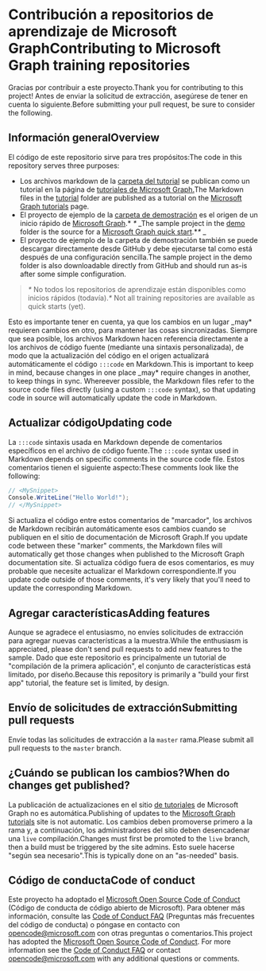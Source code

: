 # <a name="contributing-to-microsoft-graph-training-repositories"></a><span data-ttu-id="9478d-101">Contribución a repositorios de aprendizaje de Microsoft Graph</span><span class="sxs-lookup"><span data-stu-id="9478d-101">Contributing to Microsoft Graph training repositories</span></span>

<span data-ttu-id="9478d-102">Gracias por contribuir a este proyecto.</span><span class="sxs-lookup"><span data-stu-id="9478d-102">Thank you for contributing to this project!</span></span> <span data-ttu-id="9478d-103">Antes de enviar la solicitud de extracción, asegúrese de tener en cuenta lo siguiente.</span><span class="sxs-lookup"><span data-stu-id="9478d-103">Before submitting your pull request, be sure to consider the following.</span></span>

## <a name="overview"></a><span data-ttu-id="9478d-104">Información general</span><span class="sxs-lookup"><span data-stu-id="9478d-104">Overview</span></span>

<span data-ttu-id="9478d-105">El código de este repositorio sirve para tres propósitos:</span><span class="sxs-lookup"><span data-stu-id="9478d-105">The code in this repository serves three purposes:</span></span>

- <span data-ttu-id="9478d-106">Los archivos markdown de la [carpeta del tutorial](/tutorial) se publican como un tutorial en la página de [tutoriales de Microsoft Graph.](https://docs.microsoft.com/graph/tutorials)</span><span class="sxs-lookup"><span data-stu-id="9478d-106">The Markdown files in the [tutorial](/tutorial) folder are published as a tutorial on the [Microsoft Graph tutorials](https://docs.microsoft.com/graph/tutorials) page.</span></span>
- <span data-ttu-id="9478d-107">El proyecto de ejemplo de la [carpeta de demostración](/demo) es el origen de un inicio rápido de [Microsoft Graph](https://developer.microsoft.com/graph/quick-start).\* *\** _</span><span class="sxs-lookup"><span data-stu-id="9478d-107">The sample project in the [demo](/demo) folder is the source for a [Microsoft Graph quick start](https://developer.microsoft.com/graph/quick-start).\**\** _</span></span>
- <span data-ttu-id="9478d-108">El proyecto de ejemplo de la carpeta de demostración también se puede descargar directamente desde GitHub y debe ejecutarse tal como está después de una configuración sencilla.</span><span class="sxs-lookup"><span data-stu-id="9478d-108">The sample project in the demo folder is also downloadable directly from GitHub and should run as-is after some simple configuration.</span></span>

> <span data-ttu-id="9478d-109">_*\**_ No todos los repositorios de aprendizaje están disponibles como inicios rápidos (todavía).</span><span class="sxs-lookup"><span data-stu-id="9478d-109">_*\**_ Not all training repositories are available as quick starts (yet).</span></span>

<span data-ttu-id="9478d-110">Esto es importante tener en cuenta, ya que los cambios en un lugar _may\* requieren cambios en otro, para mantener las cosas sincronizadas. Siempre que sea posible, los archivos Markdown hacen referencia directamente a los archivos de código fuente (mediante una sintaxis personalizada), de modo que la actualización del código en el origen actualizará automáticamente el código `:::code` en Markdown.</span><span class="sxs-lookup"><span data-stu-id="9478d-110">This is important to keep in mind, because changes in one place _may\* require changes in another, to keep things in sync. Whereever possible, the Markdown files refer to the source code files directly (using a custom `:::code` syntax), so that updating code in source will automatically update the code in Markdown.</span></span>

## <a name="updating-code"></a><span data-ttu-id="9478d-111">Actualizar código</span><span class="sxs-lookup"><span data-stu-id="9478d-111">Updating code</span></span>

<span data-ttu-id="9478d-112">La `:::code` sintaxis usada en Markdown depende de comentarios específicos en el archivo de código fuente.</span><span class="sxs-lookup"><span data-stu-id="9478d-112">The `:::code` syntax used in Markdown depends on specific comments in the source code file.</span></span> <span data-ttu-id="9478d-113">Estos comentarios tienen el siguiente aspecto:</span><span class="sxs-lookup"><span data-stu-id="9478d-113">These comments look like the following:</span></span>

```csharp
// <MySnippet>
Console.WriteLine("Hello World!");
// </MySnippet>
```

<span data-ttu-id="9478d-114">Si actualiza el código entre estos comentarios de "marcador", los archivos de Markdown recibirán automáticamente esos cambios cuando se publiquen en el sitio de documentación de Microsoft Graph.</span><span class="sxs-lookup"><span data-stu-id="9478d-114">If you update code between these "marker" comments, the Markdown files will automatically get those changes when published to the Microsoft Graph documentation site.</span></span> <span data-ttu-id="9478d-115">Si actualiza código fuera de esos comentarios, es muy probable que necesite actualizar el Markdown correspondiente.</span><span class="sxs-lookup"><span data-stu-id="9478d-115">If you update code outside of those comments, it's very likely that you'll need to update the corresponding Markdown.</span></span>

## <a name="adding-features"></a><span data-ttu-id="9478d-116">Agregar características</span><span class="sxs-lookup"><span data-stu-id="9478d-116">Adding features</span></span>

<span data-ttu-id="9478d-117">Aunque se agradece el entusiasmo, no envíes solicitudes de extracción para agregar nuevas características a la muestra.</span><span class="sxs-lookup"><span data-stu-id="9478d-117">While the enthusiasm is appreciated, please don't send pull requests to add new features to the sample.</span></span> <span data-ttu-id="9478d-118">Dado que este repositorio es principalmente un tutorial de "compilación de la primera aplicación", el conjunto de características está limitado, por diseño.</span><span class="sxs-lookup"><span data-stu-id="9478d-118">Because this repository is primarily a "build your first app" tutorial, the feature set is limited, by design.</span></span>

## <a name="submitting-pull-requests"></a><span data-ttu-id="9478d-119">Envío de solicitudes de extracción</span><span class="sxs-lookup"><span data-stu-id="9478d-119">Submitting pull requests</span></span>

<span data-ttu-id="9478d-120">Envíe todas las solicitudes de extracción a la `master` rama.</span><span class="sxs-lookup"><span data-stu-id="9478d-120">Please submit all pull requests to the `master` branch.</span></span>

## <a name="when-do-changes-get-published"></a><span data-ttu-id="9478d-121">¿Cuándo se publican los cambios?</span><span class="sxs-lookup"><span data-stu-id="9478d-121">When do changes get published?</span></span>

<span data-ttu-id="9478d-122">La publicación de actualizaciones en el sitio [de tutoriales](https://docs.microsoft.com/graph/tutorials) de Microsoft Graph no es automática.</span><span class="sxs-lookup"><span data-stu-id="9478d-122">Publishing of updates to the [Microsoft Graph tutorials](https://docs.microsoft.com/graph/tutorials) site is not automatic.</span></span> <span data-ttu-id="9478d-123">Los cambios deben promoverse primero a la rama y, a continuación, los administradores del sitio deben desencadenar una `live` compilación.</span><span class="sxs-lookup"><span data-stu-id="9478d-123">Changes must first be promoted to the `live` branch, then a build must be triggered by the site admins.</span></span> <span data-ttu-id="9478d-124">Esto suele hacerse "según sea necesario".</span><span class="sxs-lookup"><span data-stu-id="9478d-124">This is typically done on an "as-needed" basis.</span></span>

## <a name="code-of-conduct"></a><span data-ttu-id="9478d-125">Código de conducta</span><span class="sxs-lookup"><span data-stu-id="9478d-125">Code of conduct</span></span>

<span data-ttu-id="9478d-p106">Este proyecto ha adoptado el [Microsoft Open Source Code of Conduct](https://opensource.microsoft.com/codeofconduct/) (Código de conducta de código abierto de Microsoft). Para obtener más información, consulte las [Code of Conduct FAQ](https://opensource.microsoft.com/codeofconduct/faq/) (Preguntas más frecuentes del código de conducta) o póngase en contacto con [opencode@microsoft.com](mailto:opencode@microsoft.com) con otras preguntas o comentarios.</span><span class="sxs-lookup"><span data-stu-id="9478d-p106">This project has adopted the [Microsoft Open Source Code of Conduct](https://opensource.microsoft.com/codeofconduct/). For more information see the [Code of Conduct FAQ](https://opensource.microsoft.com/codeofconduct/faq/) or contact [opencode@microsoft.com](mailto:opencode@microsoft.com) with any additional questions or comments.</span></span>
